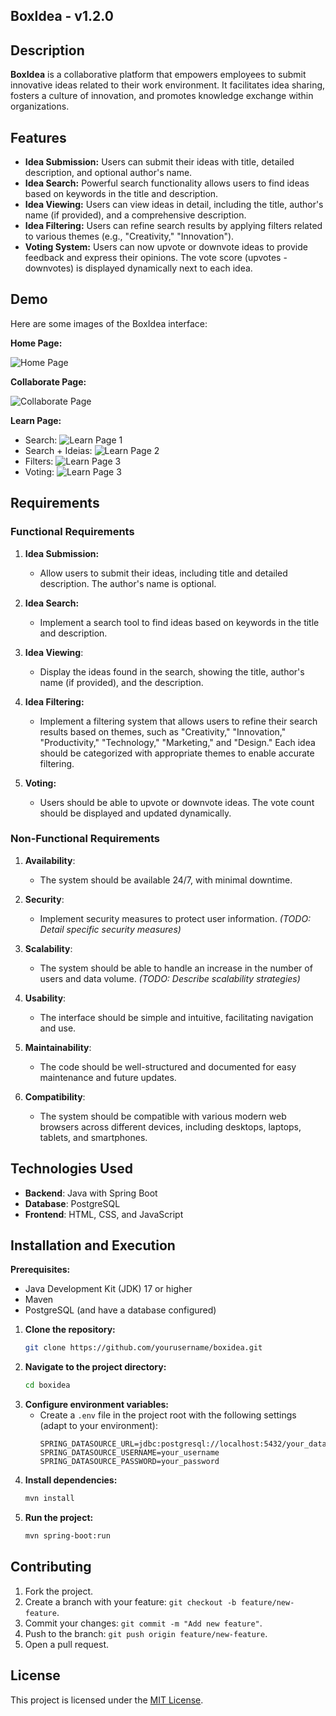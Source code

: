 ## BoxIdea - v1.2.0

## Description

**BoxIdea** is a collaborative platform that empowers employees to submit innovative ideas related to their work environment. It facilitates idea sharing, fosters a culture of innovation, and promotes knowledge exchange within organizations. 

## Features

* **Idea Submission:**  Users can submit their ideas with title, detailed description, and optional author's name.
* **Idea Search:**  Powerful search functionality allows users to find ideas based on keywords in the title and description.
* **Idea Viewing:**  Users can view ideas in detail, including the title, author's name (if provided), and a comprehensive description.
* **Idea Filtering:**  Users can refine search results by applying filters related to various themes (e.g., "Creativity," "Innovation").
* **Voting System:** Users can now upvote or downvote ideas to provide feedback and express their opinions.  The vote score (upvotes - downvotes) is displayed dynamically next to each idea.

## Demo

Here are some images of the BoxIdea interface:

**Home Page:**

![Home Page](/frontend/images/readme/preview-home.png)

**Collaborate Page:**

![Collaborate Page](/frontend/images/readme/preview-contribuir.png)

**Learn Page:**

* Search:
![Learn Page 1](/frontend/images/readme/preview-learn-1.png)
* Search + Ideias:
![Learn Page 2](/frontend/images/readme/preview-learn-2.png)
* Filters:
![Learn Page 3](/frontend/images/readme/preview-learn-3.png)
* Voting:
![Learn Page 3](/frontend/images/readme/voting-demo.gif)
## Requirements

### Functional Requirements

1. **Idea Submission:**
   - Allow users to submit their ideas, including title and detailed description. The author's name is optional.

2. **Idea Search:**
   - Implement a search tool to find ideas based on keywords in the title and description.

3. **Idea Viewing**:
   - Display the ideas found in the search, showing the title, author's name (if provided), and the description.

4. **Idea Filtering:**
   - Implement a filtering system that allows users to refine their search results based on themes, such as "Creativity," "Innovation," "Productivity," "Technology," "Marketing," and "Design."  Each idea should be categorized with appropriate themes to enable accurate filtering.

5. **Voting:** 
   - Users should be able to upvote or downvote ideas.  The vote count should be displayed and updated dynamically.

### Non-Functional Requirements

1. **Availability**:
   - The system should be available 24/7, with minimal downtime.

2. **Security**:
   - Implement security measures to protect user information. *(TODO: Detail specific security measures)*

3. **Scalability**:
   - The system should be able to handle an increase in the number of users and data volume. *(TODO: Describe scalability strategies)*

4. **Usability**:
   - The interface should be simple and intuitive, facilitating navigation and use.

5. **Maintainability**:
   - The code should be well-structured and documented for easy maintenance and future updates.

6. **Compatibility**:
    - The system should be compatible with various modern web browsers across different devices, including desktops, laptops, tablets, and smartphones.


## Technologies Used

- **Backend**: Java with Spring Boot
- **Database**: PostgreSQL
- **Frontend**: HTML, CSS, and JavaScript


## Installation and Execution

**Prerequisites:**

- Java Development Kit (JDK) 17 or higher
- Maven
- PostgreSQL (and have a database configured)

1. **Clone the repository:**
   ```bash
   git clone https://github.com/yourusername/boxidea.git 
   ```
2. **Navigate to the project directory:**
   ```bash
   cd boxidea
   ```
3. **Configure environment variables:**
   - Create a `.env` file in the project root with the following settings (adapt to your environment):
     ```
     SPRING_DATASOURCE_URL=jdbc:postgresql://localhost:5432/your_database_name
     SPRING_DATASOURCE_USERNAME=your_username
     SPRING_DATASOURCE_PASSWORD=your_password
     ```
4. **Install dependencies:**
   ```bash
   mvn install
   ```
5. **Run the project:**
   ```bash
   mvn spring-boot:run
   ```

## Contributing

1. Fork the project.
2. Create a branch with your feature: `git checkout -b feature/new-feature`.
3. Commit your changes: `git commit -m "Add new feature"`.
4. Push to the branch: `git push origin feature/new-feature`.
5. Open a pull request.


## License

This project is licensed under the [MIT License](LICENSE).
